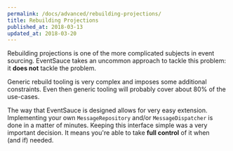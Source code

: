 ```yaml
---
permalink: /docs/advanced/rebuilding-projections/
title: Rebuilding Projections
published_at: 2018-03-13
updated_at: 2018-03-20
---
```


Rebuilding projections is one of the more complicated subjects in
event sourcing. EventSauce takes an uncommon approach to tackle this
problem: it **does not** tackle the problem.

Generic rebuild tooling is very complex and imposes some additional
constraints. Even then generic tooling will probably cover about 80%
of the use-cases.

The way that EventSauce is designed allows for very easy extension.
Implementing your own `MessageRepository` and/or `MessageDispatcher` is
done in a matter of minutes. Keeping this interface simple was a very
important decision. It means you're able to take **full control** of it
when (and&nbsp;if) needed.
